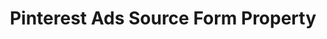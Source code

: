 ---
# -------------------------- #
#     USING THIS TEMPLATE    #
# -------------------------- #

## NEED HELP USING THIS TEMPLATE? SEE:
## https://docs-about-stitch-docs.netlify.com/reference/connect-templates/destination-form-property/
## FOR INSTRUCTIONS & REFERENCE INFO


# -------------------------- #
#        CONTENT TYPE        #
# -------------------------- #

product-type: "connect"
content-type: "api-form"
form-type: "source"
key: "source-form-properties-pinterest-ads-object"


# -------------------------- #
#        OBJECT INFO         #
# -------------------------- #

title: "Pinterest Ads Source Form Property"
api-type: "platform.pinterest-ads"
display-name: "Pinterest Ads"

source-type: "saas"
docs-name: "" # This should be whatever integration.name is. Ex: LinkedIn Ads is linkedin-ads

property-description: ""
## Used to create a description for the object that doesn't adhere to the standard in _developers/connect/api/documentation/api-form-properties.html
## See the Heap object for an example


# -------------------------- #
#       FORM PROPERTIES      #
# -------------------------- #

uses-start-date: true

# Only source-specific attributes need to be listed here.
# The following attributes are considered common,
# and therefore don't need to be listed:
# anchor_time, cron_expression, frequency_in_minutes, image_version, start_date 

object-attributes:
  - name: "advertisers"
    type: "string"
    required: true
    description: |
      A comma-delimited list of the advertiser ID's in your {{ form-property.display-name }} you want to replicate data from."
    value: "<ADVERTISER_ID1>, <ADVERTISER_ID2>"

  - name: "attribution_window"
    type: "string"
    required: false
    description: |
      Defines the number, in days, Stitch should use as an attribution window. To ensure your {{ form-property.display-name }} and Stitch settings align, we recommend using the same attribution window in Stitch that you use in {{ form-property.display-name }}. This option is only available to suppport users. Please only change if you understand the impact.
    value: "30"
    
  - name: "date_window_size"
    type: "string"
    required: false
    description: |
      Defines the number, in days, for a date looping window. Date looping will return records whose `from_date` and `to_date` fall between the number of days in the defined window size. This option is only available to suppport users. Please only change if you understand the impact.
    value: "30"    


# -------------------------- #
#       OAUTH PROPERTIES     #
# -------------------------- #

oauth-link: "https://developers.pinterest.com/docs/redoc/adsreporting/#section/User-Authorization/Start-the-OAuth-flow-(explicit-server-side)"

oauth-description: ""

oauth-attributes:
  - name: "access_token"
    type: "string"
    required: true
    credential: true
    description: |
      The {{ form-property.display-name }} token to use in future requests to the {{ form-property.display-name }} API, created after a successful OAuth handshake.
    value: "<YOUR_ACCESS_TOKEN>"    
---